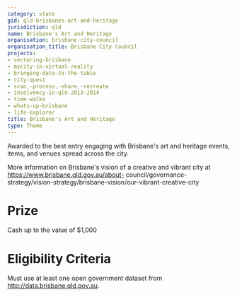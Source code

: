 ```yaml
---
category: state
gid: qld-brisbanes-art-and-heritage
jurisdiction: qld
name: Brisbane's Art and Heritage
organisation: brisbane-city-council
organisation_title: Brisbane City Council
projects:
- vectoring-brisbane
- mycity-in-virtual-reality
- bringing-data-to-the-table
- city-quest
- scan,-process,-share,-recreate
- insolvency-in-qld-2013-2014
- time-walks
- whats-up-brisbane
- life-explorer
title: Brisbane's Art and Heritage
type: Theme
---
```


Awarded to the best entry engaging with Brisbane's art and heritage events, items, and venues spread across the city. 

More information on Brisbane's vision of a creative and vibrant city at https://www.brisbane.qld.gov.au/about-
council/governance-strategy/vision-strategy/brisbane-vision/our-vibrant-creative-city

# Prize
Cash up to the value of $1,000

# Eligibility Criteria
Must use at least one open government dataset from http://data.brisbane.qld.gov.au.